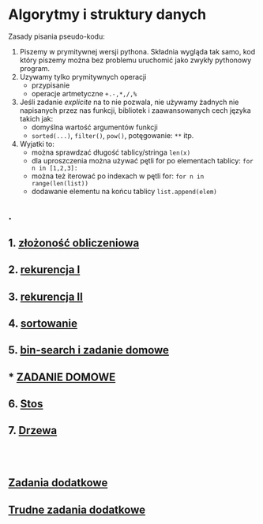 # Algorytmy i struktury danych

Zasady pisania pseudo-kodu:
1. Piszemy w prymitywnej wersji pythona. Składnia wygląda tak samo, kod który piszemy można bez problemu uruchomić jako zwykły pythonowy program.
2. Uzywamy tylko prymitywnych operacji 
    - przypisanie
    - operacje artmetyczne `+.-,*,/,%`
3. Jeśli zadanie *explicite* na to nie pozwala, nie używamy żadnych nie napisanych przez nas funkcji, bibliotek i zaawansowanych cech języka takich jak:
    - domyślna wartość argumentów funkcji
    - `sorted(...)`, `filter()`, `pow()`, potęgowanie: `**` itp.
4. Wyjatki to:
    - można sprawdzać długość tablicy/stringa `len(x)`
    - dla uproszczenia można używać pętli for po elementach tablicy: `for n in [1,2,3]:`
    - można też iterować po indexach w pętli for: `for n in range(len(list))`
    - dodawanie elementu na końcu tablicy `list.append(elem)`

.
--------------------

## 1. [złożoność obliczeniowa](/lekcja1.md)
## 2. [rekurencja I](/lekcja2.md)
## 3. [rekurencja II](/lekcja3.md)
## 4. [sortowanie](/lekcja4.md)
## 5. [bin-search i zadanie domowe](/lekcja5.md)
## * [ZADANIE DOMOWE](/zadanie_domowe.md)
## 6. [Stos](/lekcja6.md)
## 7. [Drzewa](/lekcja7.md)

<br>
<br>

## [Zadania dodatkowe](/dodatkowe.md)
## [Trudne zadania dodatkowe](/trudne.md)
